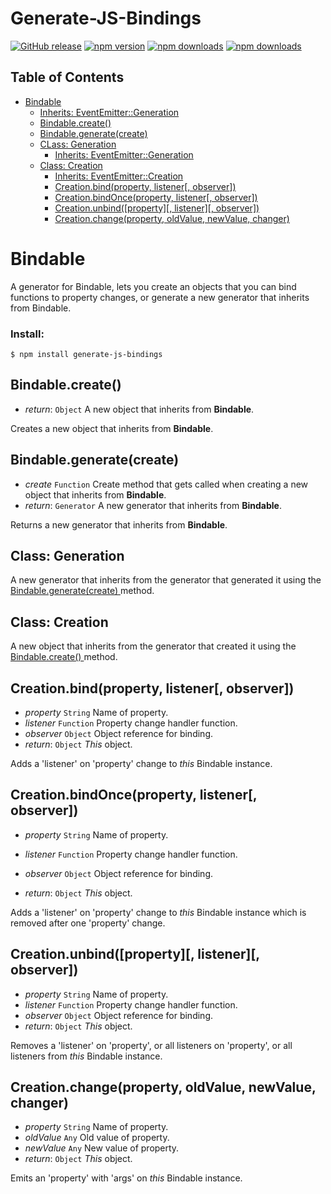 # Generate-JS-Bindings

[![GitHub release](https://img.shields.io/github/release/Mike96angelo/Generate-JS-Bindings.svg?maxAge=21600)](https://github.com/Mike96Angelo/Generate-JS-Bindings)
[![npm version](https://img.shields.io/npm/v/generate-js-bindings.svg?maxAge=21600)](https://www.npmjs.com/package/generate-js-bindings)
[![npm downloads](https://img.shields.io/npm/dm/generate-js-bindings.svg?maxAge=604800)](https://www.npmjs.com/package/generate-js-bindings)
[![npm downloads](https://img.shields.io/npm/dt/generate-js-bindings.svg?maxAge=604800)](https://www.npmjs.com/package/generate-js-bindings)

## Table of Contents

* [ Bindable ](#event-emitter)
    * [ Inherits: EventEmitter::Generation ](https://github.com/Mike96Angelo/Generate-JS-events#class-generation)
    * [ Bindable.create() ](#bindable-create)
    * [ Bindable.generate(create) ](#bindable-generate)
    * [ CLass: Generation ](#class-generation)
        * [ Inherits: EventEmitter::Generation ](https://github.com/Mike96Angelo/Generate-JS-events#class-generation)
    * [ Class: Creation ](#class-creation)
        * [ Inherits: EventEmitter::Creation ](https://github.com/Mike96Angelo/Generate-JS-events#class-creation)
        * [ Creation.bind(property, listener[, observer]) ](#creation-bind)
        * [ Creation.bindOnce(property, listener[, observer]) ](#creation-bind-once)
        * [ Creation.unbind([property][, listener][, observer]) ](#creation-unbind)
        * [ Creation.change(property, oldValue, newValue, changer) ](#creation-change)

<a name="event-emitter"></a>
Bindable
========

A generator for Bindable, lets you create an objects that you can bind functions to property changes, or generate a new generator that inherits from Bindable.

### Install:
```
$ npm install generate-js-bindings
```

<a name="bindable-create"></a>
## Bindable.create()

* *return*: `Object` A new object that inherits from **Bindable**.

Creates a new object that inherits from **Bindable**.

<a name="bindable-generate"></a>
## Bindable.generate(create)

* *create* `Function` Create method that gets called when creating a new object that inherits from **Bindable**.
* *return*: `Generator` A new generator that inherits from **Bindable**.

Returns a new generator that inherits from **Bindable**.

<a name="class-generation"></a>
## Class: Generation

A new generator that inherits from the generator that generated it using the [ Bindable.generate(create) ](#bindable-generate) method.

<a name="class-creation"></a>
## Class: Creation

A new object that inherits from the generator that created it using the [ Bindable.create() ](#bindable-create) method.

<a name="creation-bind"></a>
## Creation.bind(property, listener[, observer])

* *property* `String` Name of property.
* *listener* `Function` Property change handler function.
* *observer* `Object` Object reference for binding.
* *return*: `Object` *This* object.

Adds a 'listener' on 'property' change to *this* Bindable instance.

<a name="creation-bind-once"></a>
## Creation.bindOnce(property, listener[, observer])

* *property* `String` Name of property.
* *listener* `Function` Property change handler function.
* *observer* `Object` Object reference for binding.

* *return*: `Object` *This* object.

Adds a 'listener' on 'property' change to *this* Bindable instance which is removed after one 'property' change.

<a name="creation-unbind"></a>
## Creation.unbind([property][, listener][, observer])

* *property* `String` Name of property.
* *listener* `Function` Property change handler function.
* *observer* `Object` Object reference for binding.
* *return*: `Object` *This* object.

Removes a 'listener' on 'property', or all listeners on 'property', or all listeners from *this* Bindable instance.

<a name="creation-change"></a>
## Creation.change(property, oldValue, newValue, changer)

* *property* `String` Name of property.
* *oldValue* `Any` Old value of property.
* *newValue* `Any` New value of property.
* *return*: `Object` *This* object.

Emits an 'property' with 'args' on *this* Bindable instance.
